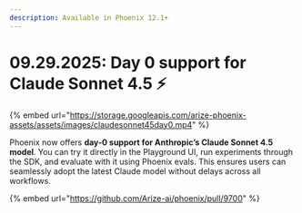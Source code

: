 ```yaml
---
description: Available in Phoenix 12.1+
---
```


# 09.29.2025: Day 0 support for Claude Sonnet 4.5 ⚡

{% embed url="https://storage.googleapis.com/arize-phoenix-assets/assets/images/claudesonnet45day0.mp4" %}

Phoenix now offers **day-0 support for Anthropic’s Claude Sonnet 4.5 model**. You can try it directly in the Playground UI, run experiments through the SDK, and evaluate with it using Phoenix evals. This ensures users can seamlessly adopt the latest Claude model without delays across all workflows.

{% embed url="https://github.com/Arize-ai/phoenix/pull/9700" %}
